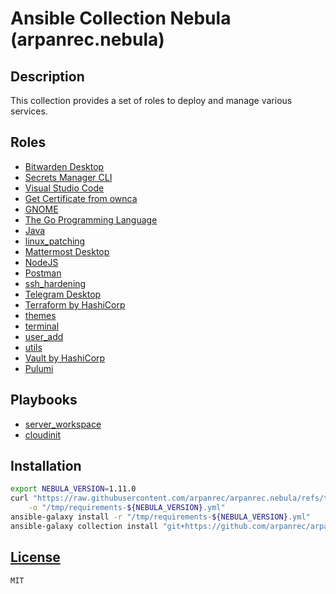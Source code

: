# Ansible Collection Nebula (arpanrec.nebula)

## Description

This collection provides a set of roles to deploy and manage various services.

## Roles

- [Bitwarden Desktop](/roles/bitwarden_desktop/README.md)
- [Secrets Manager CLI](/roles/bws/README.md)
- [Visual Studio Code](/roles/code/README.md)
- [Get Certificate from ownca](/roles/get_certificate_ownca/README.md)
- [GNOME](/roles/gnome/README.md)
- [The Go Programming Language](/roles/go/README.md)
- [Java](/roles/java/README.md)
- [linux_patching](/roles/linux_patching/README.md)
- [Mattermost Desktop](/roles/mattermost_desktop/README.md)
- [NodeJS](/roles/nodejs/README.md)
- [Postman](/roles/postman/README.md)
- [ssh_hardening](/roles/ssh_hardening/README.md)
- [Telegram Desktop](/roles/telegram_desktop/README.md)
- [Terraform by HashiCorp](/roles/terraform/README.md)
- [themes](/roles/themes/README.md)
- [terminal](/roles/terminal/README.md)
- [user_add](/roles/user_add/README.md)
- [utils](/roles/utils/README.md)
- [Vault by HashiCorp](/roles/vault/README.md)
- [Pulumi](/roles/pulumi/README.md)

## Playbooks

- [server_workspace](/playbooks/server_workspace.md)
- [cloudinit](/playbooks/cloudinit.md)

## Installation

```bash
export NEBULA_VERSION=1.11.0
curl "https://raw.githubusercontent.com/arpanrec/arpanrec.nebula/refs/tags/${NEBULA_VERSION}/requirements.yml" \
    -o "/tmp/requirements-${NEBULA_VERSION}.yml"
ansible-galaxy install -r "/tmp/requirements-${NEBULA_VERSION}.yml"
ansible-galaxy collection install "git+https://github.com/arpanrec/arpanrec.nebula.git,${NEBULA_VERSION}"
```

## [License](LICENSE)

`MIT`

